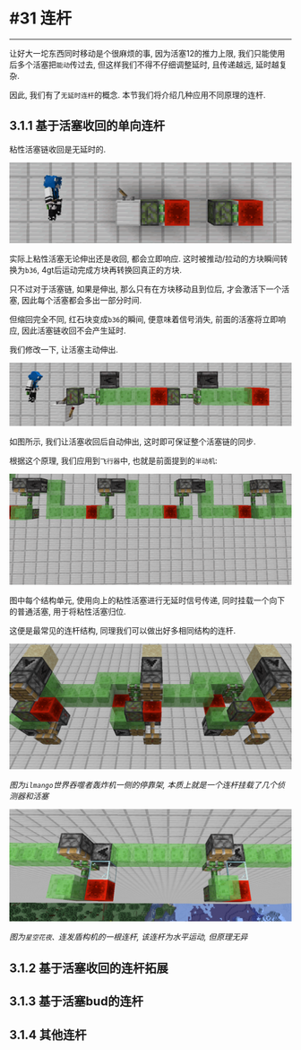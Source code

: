 # #31 连杆

---

让好大一坨东西同时移动是个很麻烦的事, 因为活塞12的推力上限, 我们只能使用后多个活塞把`能动`传过去, 但这样我们不得不仔细调整延时, 且传递越远, 延时越复杂.

因此, 我们有了`无延时连杆`的概念. 本节我们将介绍几种应用不同原理的连杆. 

## 3.1.1 基于活塞收回的单向连杆

粘性活塞链收回是无延时的.

![img.gif](img/3.1.1-活塞收回无延时.gif)

实际上粘性活塞无论伸出还是收回, 都会立即响应. 这时被推动/拉动的方块瞬间转换为`b36`, 4gt后运动完成方块再转换回真正的方块.

只不过对于活塞链, 如果是伸出, 那么只有在方块移动且到位后, 才会激活下一个活塞, 因此每个活塞都会多出一部分时间.

但缩回完全不同, 红石块变成`b36`的瞬间, 便意味着信号消失, 前面的活塞将立即响应, 因此活塞链收回不会产生延时.

我们修改一下, 让活塞主动伸出.

![img.gif](img/3.1.1-活塞无延时链.gif)

如图所示, 我们让活塞收回后自动伸出, 这时即可保证整个活塞链的同步.

根据这个原理, 我们应用到`飞行器`中, 也就是前面提到的`半动机`:

![img.gif](img/3.1.1-向下.gif)

图中每个结构单元, 使用向上的粘性活塞进行无延时信号传递, 同时挂载一个向下的普通活塞, 用于将粘性活塞归位.

这便是最常见的连杆结构, 同理我们可以做出好多相同结构的连杆.

![img.png](img/3.1.1-芒果.png)

_图为`ilmango`世界吞噬者轰炸机一侧的停靠架, 本质上就是一个连杆挂载了几个侦测器和活塞_

![img.png](img/3.1.1-花花.png)

_图为`星空花夜、`连发盾构机的一根连杆, 该连杆为水平运动, 但原理无异_




## 3.1.2 基于活塞收回的连杆拓展

## 3.1.3 基于活塞bud的连杆

## 3.1.4 其他连杆
